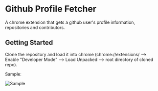 # Github Profile Fetcher

A chrome extension that gets a github user's profile information, repositories and contributors. 

## Getting Started

Clone the repository and load it into chrome (chrome://extensions/ --> Enable "Developer Mode" --> Load Unpacked --> root directory of cloned repo).

Sample:

![Sample](blob/master/images/example.png?raw=true "Sample")
